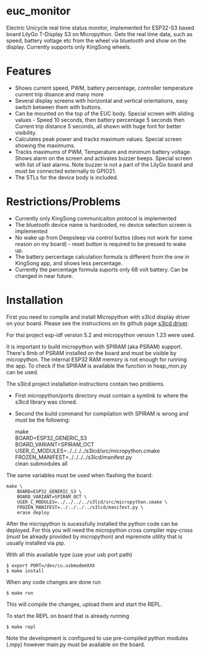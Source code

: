 # euc_monitor

Electric Unicycle real time status monitor, implemented for ESP32-S3 based board LilyGo T-Display S3 on Micropython.
Gets the real time data, such as speed, battery voltage etc from the wheel via bluetooth and show on the display. Currently supports only KingSong wheels. 

# Features

- Shows current speed, PWM, battery percentage, controller temperature current trip disance and many more
- Several display screens with horizontal and vertical orientations, easy switch between them with buttons.
- Can be mounted on the top of the EUC body. Special screen with sliding values - Speed 10 seconds, then battery percentage 5 seconds then Current trip distance 5 seconds, all shown with huge font for better visibility.
- Calculates peak power and tracks maximum values. Special screen showing the maximums.
- Tracks maximums of PWM, Temperature and minimum battery voltage. Shows alarm on the screen and activates buzzer beeps. Special screen with list of last alarms. Note buzzer is not a part of the LilyGo board and must be connected externally to GPIO21.
- The STLs for the device body  is included.

# Restrictions/Problems

- Currently only KingSong communicaiton protocol is implemented
- The bluetooth device name is hardcoded, no device selection screen is implemented
- No wake up from Deepsleep via control buttos (does not work for some reason on my board) - reset button  is required to be pressed to wake up.
- The battery percentage calculation formula is different from the one in KingSong app, and shows less percentage.
- Currently the percentage formula suports only 68 volt battery. Can be changed in near future.

# Installation

First you need to compile and install Micropython with s3lcd display driver on your board. Please see the instructions on its github page [s3lcd driver](https://github.com/russhughes/s3lcd).

For thsi project esp-idf version 5.2 and micropython version 1.23 were used. 

It is important to build micropython with SPIRAM (aka PSRAM) support. There's 8mb of PSRAM installed on the board and must be visible by micropython. The internal ESP32 RAM memory is not enough for running the app. To check if the SPIRAM is available the function in heap_mon.py can be used.

The s3lcd project installation instructions contain two problems. 
- First micropython/ports directory must contain a symlink to where the s3lcd library was cloned.
- Second the build command for compilation with SPIRAM is wrong and must be the following:

     make \
	    BOARD=ESP32_GENERIC_S3 \
	    BOARD_VARIANT=SPIRAM_OCT \
	    USER_C_MODULES=../../../../s3lcd/src/micropython.cmake \
	    FROZEN_MANIFEST=../../../../s3lcd/manifest.py \
	    clean submodules all

The same variables must be used when flashing the board:

    make \
	    BOARD=ESP32_GENERIC_S3 \
	    BOARD_VARIANT=SPIRAM_OCT \
	    USER_C_MODULES=../../../../s3lcd/src/micropython.cmake \
	    FROZEN_MANIFEST=../../../../s3lcd/manifest.py \
	    erase deploy

After the micropython is sucessfully installed the python code can be deployed. For this you will need the micropython cross compiler mpy-cross (must be already provided by micropython) and mpremote utility that is usually installed via pip.

With all this available type (use your usb port path)

    $ export PORT=/dev/cu.usbmodemXXX
    $ make install

When any code changes are done run
    
    $ make run
    
This will compile the changes, upload them and start the REPL.

To start the REPL on board that is already running 

    $ make repl
    
Note the development is configured to use pre-compiled python modules (.mpy) however main.py must be available on the board.



